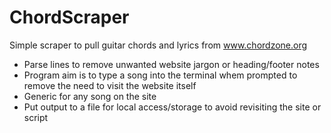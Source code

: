# ChordScraper
Simple scraper to pull guitar chords and lyrics from www.chordzone.org

- Parse lines to remove unwanted website jargon or heading/footer notes
- Program aim is to type a song into the terminal whem prompted to remove the need to visit the website itself
- Generic for any song on the site
- Put output to a file for local access/storage to avoid revisiting the site or script
